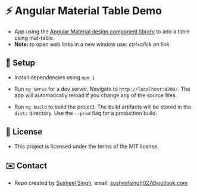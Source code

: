 # :zap: Angular Material Table Demo

* App using the [Angular Material design component library](https://material.angular.io/) to add a table using mat-table.
* **Note:** to open web links in a new window use: _ctrl+click on link_

## :floppy_disk: Setup

* Install dependencies using `npm i`
* Run `ng serve` for a dev server. Navigate to `http://localhost:4200/`. The app will automatically reload if you change any of the source files.

* Run `ng build` to build the project. The build artifacts will be stored in the `dist/` directory. Use the `--prod` flag for a production build.

 
## :file_folder: License

* This project is licensed under the terms of the MIT license.

## :envelope: Contact

* Repo created by [Susheel Singh](https://github.com/SUSHEELsikarwar), email: susheelsingh027@outlook.com
